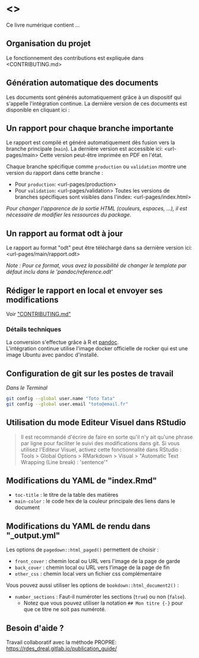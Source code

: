 # <<DIRNAME>>

<!-- badges: start -->
<!-- badges: end -->

<!-- Avant de commencer à rédiger le contenu -->
<!-- /!\ SUIVRE les instructions de dev/dev_history_book.Rmd /!\ -->

Ce livre numérique contient ...

## Organisation du projet

Le fonctionnement des contributions est expliquée dans
<CONTRIBUTING.md>

## Génération automatique des documents

Les documents sont générés automatiquement grâce à un dispositif qui s'appelle
l'intégration continue. La dernière version de ces documents est disponible en
cliquant ici :
*<url a definir>*

## Un rapport pour chaque branche importante

Le rapport est compilé et généré automatiquement dès fusion vers la branche principale (`main`). La dernière version est accessible ici: <url-pages/main>
Cette version peut-être imprimée en PDF en l'état.

Chaque branche spécifique comme `production` ou `validation` montre une version du rapport dans cette branche :

- Pour `production`: <url-pages/production>
- Pour `validation`: <url-pages/validation>
Toutes les versions de branches spécifiques sont visibles dans l'index: <url-pages/index.html>

_Pour changer l'apparence de la sortie HTML (couleurs, espaces, ...), il est nécessaire de modifier les ressources du package._

## Un rapport au format odt à jour

Le rapport au format "odt" peut être téléchargé dans sa dernière version ici: <url-pages/main/rapport.odt>

_Note : Pour ce format, vous avez la possibilité de changer le template par défaut inclu dans le 'pandoc/reference.odt'_

## Rédiger le rapport en local et envoyer ses modifications

Voir ["CONTRIBUTING.md"](CONTRIBUTING.md)

### Détails techniques

La conversion s'effectue grâce à R et [pandoc](https://pandoc.org).  
L'intégration continue utilise l'image docker officielle de rocker qui est une image Ubuntu avec pandoc d'installé.

## Configuration de git sur les postes de travail

*Dans le Terminal*  
``` bash
git config --global user.name "Toto Tata"
git config --global user.email "toto@email.fr"
```

## Utilisation du mode Editeur Visuel dans RStudio

> Il est recommandé d'écrire de faire en sorte qu'il n'y ait qu'une phrase par ligne pour faciliter le suivi des modifications dans git. Si vous utilisez l'Editeur Visuel, activez cette fonctionnalité dans RStudio : Tools > Global Options > RMarkdown > Visual > "Automatic Text Wrapping (Line break) : 'sentence'"

## Modifications du YAML de "index.Rmd"

-   `toc-title` : le titre de la table des matières
-   `main-color` : le code hex de la couleur principale des liens dans le document

## Modifications du YAML de rendu dans "\_output.yml"

Les options de `pagedown::html_paged()` permettent de choisir :

-   `front_cover` : chemin local ou URL vers l'image de la page de garde
-   `back_cover` : chemin local ou URL vers l'image de la page de fin
-   `other_css` : chemin local vers un fichier css complémentaire

Vous pouvez aussi utiliser les options de `bookdown::html_document2()` :

- `number_sections` : Faut-il numéroter les sections (`true`) ou non (`false`).
    + Notez que vous pouvez utiliser la notation `## Mon titre {-}` pour que ce titre ne soit pas numéroté.

## Besoin d'aide ?

Travail collaboratif avec la méthode PROPRE: <https://rdes_dreal.gitlab.io/publication_guide/>
